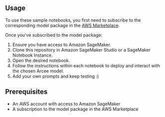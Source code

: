 ## Usage

To use these sample notebooks, you first need to subscribe to the corresponding model package in the [AWS Marketplace](https://aws.amazon.com/marketplace/seller-profile?id=seller-r7b33ivdczgs6).

Once you've subscribed to the model package:

1. Ensure you have access to Amazon SageMaker.
2. Clone this repository in Amazon SageMaker Studio or a SageMaker Notebook Instance.
2. Open the desired notebook.
3. Follow the instructions within each notebook to deploy and interact with the chosen Arcee model.
4. Add your own prompts and keep testing :)

## Prerequisites
* An AWS account with access to Amazon SageMaker
* A subscription to the model package in the AWS Marketplace
